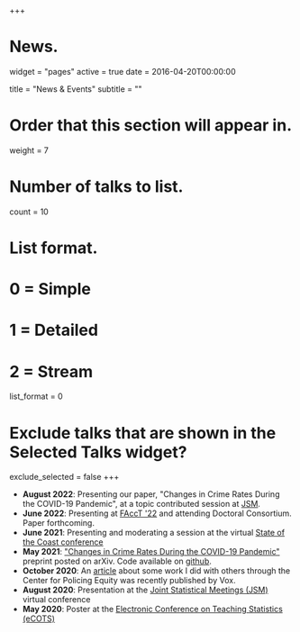 +++
# News.
widget = "pages"
active = true
date = 2016-04-20T00:00:00

title = "News & Events"
subtitle = ""

# Order that this section will appear in.
weight = 7

# Number of talks to list.
count = 10

# List format.
#   0 = Simple
#   1 = Detailed
#   2 = Stream
list_format = 0

# Exclude talks that are shown in the Selected Talks widget?
exclude_selected = false
+++
* <b>August 2022</b>: Presenting our paper, "Changes in Crime Rates During the COVID-19 Pandemic", at a topic contributed session at [JSM](https://ww2.amstat.org/meetings/jsm/2022/program.cfm).
* <b>June 2022</b>: Presenting at [FAccT '22](https://facctconference.org/2022/index.html) and attending Doctoral Consortium. Paper forthcoming.
* <b>June 2021</b>: Presenting and moderating a session at the virtual [State of the Coast conference](https://3887972e-b695-41d9-b719-f333cf15ac7e.filesusr.com/ugd/8be722_ce92a77c47aa4245bf50f644416890f2.pdf)
* <b>May 2021</b>: ["Changes in Crime Rates During the COVID-19 Pandemic"](https://arxiv.org/pdf/2105.08859.pdf) preprint posted on arXiv. Code available on [github](https://github.com/mmeyer717/covid-crime).
* <b>October 2020</b>: An [article](https://www.vox.com/2020/10/26/21529323/police-covid-19-risk-race-racial-disparities) about some work I did with others through the Center for Policing Equity was recently published by Vox. 
* <b>August 2020</b>: Presentation at the [Joint Statistical Meetings (JSM)](https://ww2.amstat.org/meetings/jsm/2020/) virtual conference 
* <b>May 2020</b>: Poster at the [Electronic Conference on Teaching Statistics (eCOTS)](https://www.causeweb.org/cause/ecots/ecots20)
